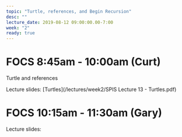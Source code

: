 ```yaml
---
topic: "Turtle, references, and Begin Recursion"
desc: ""
lecture_date: 2019-08-12 09:00:00.00-7:00
week: "2"
ready: true
---
```


# FOCS 8:45am - 10:00am (Curt)
Turtle and references

Lecture slides: [Turtles](/lectures/week2/SPIS Lecture 13 - Turtles.pdf)



# FOCS 10:15am - 11:30am (Gary)

Lecture slides: 


